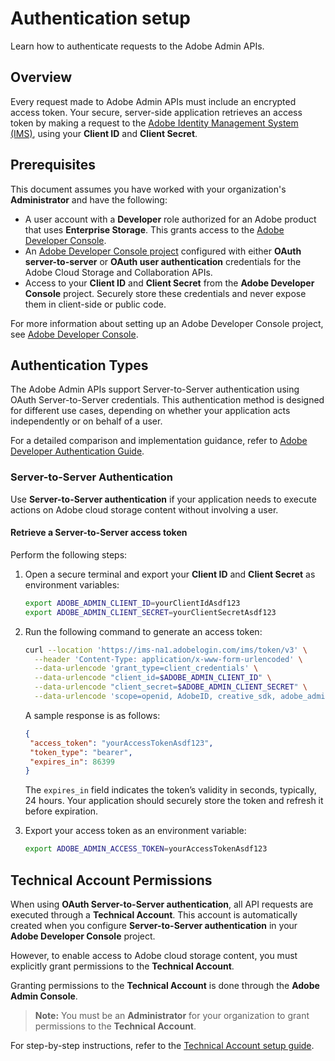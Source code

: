 # Authentication setup

Learn how to authenticate requests to the Adobe Admin APIs.

## Overview

Every request made to Adobe Admin APIs must include an encrypted access token. Your secure, server-side application retrieves an access token by making a request to the [Adobe Identity Management System (IMS)](https://www.adobe.com/content/dam/cc/en/trust-center/ungated/whitepapers/corporate/adobe-identity-management-services-security-overview.pdf), using your **Client ID** and **Client Secret**.

## Prerequisites

This document assumes you have worked with your organization's **Administrator** and have the following:

- A user account with a **Developer** role authorized for an Adobe product that uses **Enterprise Storage**. This grants access to the [Adobe Developer Console](https://developer.adobe.com/).
- An [Adobe Developer Console project](https://developer.adobe.com/developer-console/docs/guides/projects/projects-empty/) configured with either **OAuth server-to-server** or **OAuth user authentication** credentials for the Adobe Cloud Storage and Collaboration APIs.
- Access to your **Client ID** and **Client Secret** from the **Adobe Developer Console** project. Securely store these credentials and never expose them in client-side or public code.

For more information about setting up an Adobe Developer Console project, see [Adobe Developer Console](https://developer.adobe.com/).

## Authentication Types

The Adobe Admin APIs support Server-to-Server authentication using OAuth Server-to-Server credentials. This authentication method is designed for different use cases, depending on whether your application acts independently or on behalf of a user.

For a detailed comparison and implementation guidance, refer to [Adobe Developer Authentication Guide](https://developer.adobe.com/developer-console/docs/guides/authentication/).

### Server-to-Server Authentication

Use **Server-to-Server authentication** if your application needs to execute actions on Adobe cloud storage content without involving a user.

#### Retrieve a Server-to-Server access token

Perform the following steps:

1. Open a secure terminal and export your **Client ID** and **Client Secret** as environment variables:

    ```sh
    export ADOBE_ADMIN_CLIENT_ID=yourClientIdAsdf123
    export ADOBE_ADMIN_CLIENT_SECRET=yourClientSecretAsdf123
    ```

2. Run the following command to generate an access token:

    ```sh
    curl --location 'https://ims-na1.adobelogin.com/ims/token/v3' \
      --header 'Content-Type: application/x-www-form-urlencoded' \
      --data-urlencode 'grant_type=client_credentials' \
      --data-urlencode "client_id=$ADOBE_ADMIN_CLIENT_ID" \
      --data-urlencode "client_secret=$ADOBE_ADMIN_CLIENT_SECRET" \
      --data-urlencode 'scope=openid, AdobeID, creative_sdk, adobe_admin_api'
    ```

   A sample response is as follows:

   ```json
   {
    "access_token": "yourAccessTokenAsdf123",
    "token_type": "bearer",
    "expires_in": 86399
   }
   ```

   The `expires_in` field indicates the token’s validity in seconds, typically, 24 hours. Your application should securely store the token and refresh it before expiration.

3. Export your access token as an environment variable:

    ```sh
    export ADOBE_ADMIN_ACCESS_TOKEN=yourAccessTokenAsdf123
    ```

## Technical Account Permissions

When using **OAuth Server-to-Server authentication**, all API requests are executed through a **Technical Account**. This account is automatically created when you configure **Server-to-Server authentication** in your **Adobe Developer Console** project.

However, to enable access to Adobe cloud storage content, you must explicitly grant permissions to the **Technical Account**.

Granting permissions to the **Technical Account** is done through the **Adobe Admin Console**.

> **Note:** You must be an **Administrator** for your organization to grant permissions to the **Technical Account**.

For step-by-step instructions, refer to the [Technical Account setup guide](#).
